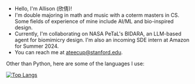 - Hello, I'm Allison (欣倩)!
- I'm double majoring in math and music with a coterm masters in CS. Some fields of experience of mine include AI/ML and bio-inspired design.
- Currently, I'm collaborating on NASA PeTaL's BIDARA, an LLM-based agent for biomimicry design. I'm also an incoming SDE intern at Amazon for Summer 2024.
- You can reach me at ateecup@stanford.edu.

Other than Python, here are some of the languages I use:

[![Top Langs](https://github-readme-stats.vercel.app/api/top-langs/?username=WorldsEndDunce&layout=compact&theme=tokyonight&hide=tex,python,jupyter%20notebook,cython,julia)](https://github.com/anuraghazra/github-readme-stats) 

<!-- It's not much, but it's some work:

[![LeetCode stats](https://leetcode-stats-six.vercel.app/api?username=WorldsEndDunce&theme=dark)](https://github.com/KnlnKS/leetcode-stats) -->
